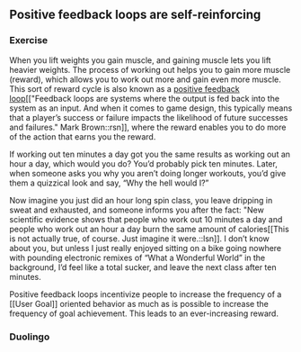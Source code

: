 ## Positive feedback loops are self-reinforcing
### Exercise
When you lift weights you gain muscle, and gaining muscle lets you lift heavier weights. The process of working out helps you to gain more muscle (reward), which allows you to work out more and gain even more muscle. This sort of reward cycle is also known as a [positive feedback loop](https://www.youtube.com/watch?v=H4kbJObhcHw)[["Feedback loops are systems where the output is fed back into the system as an input. And when it comes to game design, this typically means that a player’s success or failure impacts the likelihood of future successes and failures." Mark Brown::rsn]], where the reward enables you to do more of the action that earns you the reward.

If working out ten minutes a day got you the same results as working out an hour a day, which would you do? You’d probably pick ten minutes. Later, when someone asks you why you aren’t doing longer workouts, you’d give them a quizzical look and say, “Why the hell would I?”

Now imagine you just did an hour long spin class, you leave dripping in sweat and exhausted, and someone informs you after the fact: "New scientific evidence shows that people who work out 10 minutes a day and people who work out an hour a day burn the same amount of calories[[This is not actually true, of course. Just imagine it were.::lsn]]. I don’t know about you, but unless I just really enjoyed sitting on a bike going nowhere with pounding electronic remixes of “What a Wonderful World” in the background, I’d feel like a total sucker, and leave the next class after ten minutes.

Positive feedback loops incentivize people to increase the frequency of a [[User Goal]] oriented behavior as much as is possible to increase the frequency of goal achievement. This leads to an ever-increasing reward.

### Duolingo

